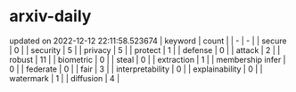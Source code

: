 # arxiv-daily
updated on 2022-12-12 22:11:58.523674
| keyword | count |
| - | - |
| secure | 0 |
| security | 5 |
| privacy | 5 |
| protect | 1 |
| defense | 0 |
| attack | 2 |
| robust | 11 |
| biometric | 0 |
| steal | 0 |
| extraction | 1 |
| membership infer | 0 |
| federate | 0 |
| fair | 3 |
| interpretability | 0 |
| explainability | 0 |
| watermark | 1 |
| diffusion | 4 |
